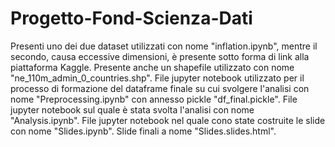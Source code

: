 # Progetto-Fond-Scienza-Dati
Presenti uno dei due dataset utilizzati con nome "inflation.ipynb", mentre il secondo, causa eccessive dimensioni, è presente sotto forma di link alla piattaforma Kaggle.
Presente anche un shapefile utilizzato con nome "ne_110m_admin_0_countries.shp".
File jupyter notebook utilizzato per il processo di formazione del dataframe finale su cui svolgere l'analisi con nome "Preprocessing.ipynb" con annesso pickle "df_final.pickle".
File jupyter notebook sul quale è stata svolta l'analisi con nome "Analysis.ipynb".
File jupyter notebook nel quale cono state costruite le slide con nome "Slides.ipynb".
Slide finali a nome "Slides.slides.html".
